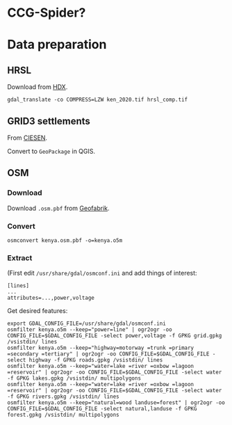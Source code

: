 # CCG-Spider?

# Data preparation
## HRSL
Download from [HDX](https://data.humdata.org/dataset/highresolutionpopulationdensitymaps-ken).
```
gdal_translate -co COMPRESS=LZW ken_2020.tif hrsl_comp.tif
```

## GRID3 settlements
From [CIESEN](https://academiccommons.columbia.edu/doi/10.7916/d8-3tn0-1686).

Convert to `GeoPackage` in QGIS.

## OSM
### Download
Download `.osm.pbf` from [Geofabrik](https://download.geofabrik.de/africa.html).

### Convert
```
osmconvert kenya.osm.pbf -o=kenya.o5m
```

### Extract
(First edit `/usr/share/gdal/osmconf.ini` and add things of interest:
```
[lines]
...
attributes=...,power,voltage
```

Get desired features:
```
export GDAL_CONFIG_FILE=/usr/share/gdal/osmconf.ini
osmfilter kenya.o5m --keep="power=line" | ogr2ogr -oo CONFIG_FILE=$GDAL_CONFIG_FILE -select power,voltage -f GPKG grid.gpkg /vsistdin/ lines
osmfilter kenya.o5m --keep="highway=motorway =trunk =primary =secondary =tertiary" | ogr2ogr -oo CONFIG_FILE=$GDAL_CONFIG_FILE -select highway -f GPKG roads.gpkg /vsistdin/ lines
osmfilter kenya.o5m --keep="water=lake =river =oxbow =lagoon =reservoir" | ogr2ogr -oo CONFIG_FILE=$GDAL_CONFIG_FILE -select water -f GPKG lakes.gpkg /vsistdin/ multipolygons
osmfilter kenya.o5m --keep="water=lake =river =oxbow =lagoon =reservoir" | ogr2ogr -oo CONFIG_FILE=$GDAL_CONFIG_FILE -select water -f GPKG rivers.gpkg /vsistdin/ lines
osmfilter kenya.o5m --keep="natural=wood landuse=forest" | ogr2ogr -oo CONFIG_FILE=$GDAL_CONFIG_FILE -select natural,landuse -f GPKG forest.gpkg /vsistdin/ multipolygons
```
